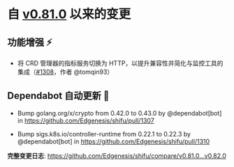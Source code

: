 # 自 [v0.81.0](https://github.com/Edgenesis/shifu/releases/tag/v0.81.0) 以来的变更

## 功能增强 ⚡

- 将 CRD 管理器的指标服务切换为 HTTP，以提升兼容性并简化与监控工具的集成（[#1308](https://github.com/Edgenesis/shifu/pull/1308)，作者 @tomqin93）

## Dependabot 自动更新 🤖

- Bump golang.org/x/crypto from 0.42.0 to 0.43.0 by @dependabot[bot] in https://github.com/Edgenesis/shifu/pull/1307

- Bump sigs.k8s.io/controller-runtime from 0.22.1 to 0.22.3 by @dependabot[bot] in https://github.com/Edgenesis/shifu/pull/1310

**完整变更日志**: https://github.com/Edgenesis/shifu/compare/v0.81.0...v0.82.0